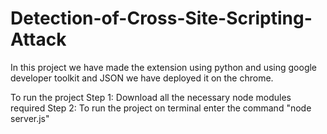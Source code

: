 # Detection-of-Cross-Site-Scripting-Attack
In this project we have made the extension using python and using google developer toolkit and JSON we have deployed it on the chrome.

To run the project 
Step 1: Download all the necessary node modules required
Step 2: To run the project on terminal enter the command "node server.js"
